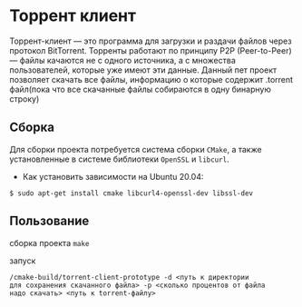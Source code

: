 # Торрент клиент
Торрент-клиент — это программа для загрузки и раздачи файлов через протокол BitTorrent. 
Торренты работают по принципу P2P (Peer-to-Peer) — файлы качаются не с одного источника, а с множества пользователей, которые уже имеют эти данные.
Данный пет проект позволяет скачать все файлы, информацию о которые содержит .torrent файл(пока что все скачанные файлы собираются в одну бинарную строку)  

## Сборка
Для сборки проекта потребуется система сборки `CMake`, а также установленные в системе библиотеки `OpenSSL` и `libcurl`.

- Как установить зависимости на Ubuntu 20.04:
```
$ sudo apt-get install cmake libcurl4-openssl-dev libssl-dev
```

## Пользование
сборка проекта <code>make</code>

запуск 

<code>/cmake-build/torrent-client-prototype -d <путь к директории для сохранения скачанного файла> -p <сколько процентов от файла надо скачать> <путь к torrent-файлу></code>
